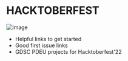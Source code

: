 # HACKTOBERFEST
![image](https://user-images.githubusercontent.com/60316903/195680482-47b0afb5-af65-471e-ad0e-304b45524888.png)

* Helpful links to get started
* Good first issue links
* GDSC PDEU projects for Hacktoberfest'22
